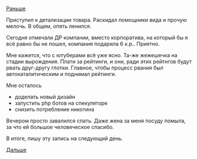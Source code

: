 [Раньше](2017.09.28.md)

Приступил к детализации товара. Раскидал помощники вида и прочую мелочь. В общем, опять ленился.

Сегодня отмечали ДР компании, вместо корпоратива, на который бы я всё равно бы не пошел, компания подарила 6 к.р.. Приятно.

Мне кажется, что с ютуберами всё уже ясно.
Та-же жежешечка на стадии вырождения.
Плати за рейтинги, и они, ради этих рейтнгов будут рвать друг-другу глотки. Главное, чтобы процесс рвания был автокаталитическим и поднимал рейтинги.

Мне осталось 
  * доделать новый дизайн
  * запустить php ботов на спекуляторе
  * снизить потребление никотина

Вечером просто завалился спать.
Даже жена за меня посуду помыла, за что ей большое человеческое спасибо.

В итоге, пишу эту запись на следующий день.

[Дальше](2017.10.02.md)